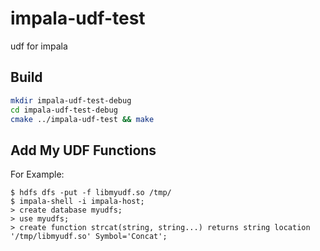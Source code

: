 # impala-udf-test

udf for impala

## Build

```sh
mkdir impala-udf-test-debug
cd impala-udf-test-debug
cmake ../impala-udf-test && make
```

## Add My UDF Functions

For Example:

```
$ hdfs dfs -put -f libmyudf.so /tmp/
$ impala-shell -i impala-host;
> create database myudfs;
> use myudfs;
> create function strcat(string, string...) returns string location '/tmp/libmyudf.so' Symbol='Concat';
```


